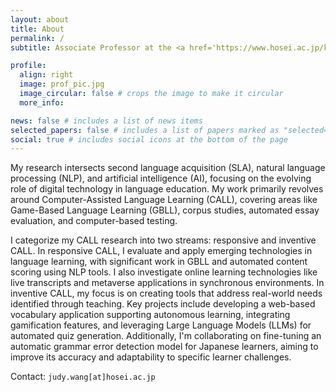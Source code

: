 ```yaml
---
layout: about
title: About
permalink: /
subtitle: Associate Professor at the <a href='https://www.hosei.ac.jp/keizai/'>Faculty of Economics</a>, Hosei University

profile:
  align: right
  image: prof_pic.jpg
  image_circular: false # crops the image to make it circular
  more_info:

news: false # includes a list of news items
selected_papers: false # includes a list of papers marked as "selected={true}"
social: true # includes social icons at the bottom of the page
---
```


My research intersects second language acquisition (SLA), natural language processing (NLP), and artificial intelligence (AI), focusing on the evolving role of digital technology in language education. My work primarily revolves around Computer-Assisted Language Learning (CALL), covering areas like Game-Based Language Learning (GBLL), corpus studies, automated essay evaluation, and computer-based testing.

I categorize my CALL research into two streams: responsive and inventive CALL. In responsive CALL, I evaluate and apply emerging technologies in language learning, with significant work in GBLL and automated content scoring using NLP tools. I also investigate online learning technologies like live transcripts and metaverse applications in synchronous environments. In inventive CALL, my focus is on creating tools that address real-world needs identified through teaching. Key projects include developing a web-based vocabulary application supporting autonomous learning, integrating gamification features, and leveraging Large Language Models (LLMs) for automated quiz generation. Additionally, I'm collaborating on fine-tuning an automatic grammar error detection model for Japanese learners, aiming to improve its accuracy and adaptability to specific learner challenges.

Contact: `judy.wang[at]hosei.ac.jp`
